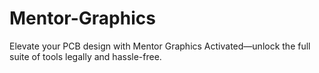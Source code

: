 # Mentor-Graphics
Elevate your PCB design with Mentor Graphics Activated—unlock the full suite of tools legally and hassle-free.

